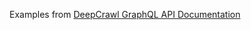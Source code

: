 Examples from [DeepCrawl GraphQL API Documentation](https://graph-docs.deepcrawl.com/docs/graphql-clients)
